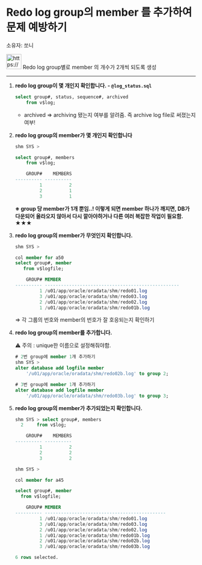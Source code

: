 # Redo log group의 member 를 추가하여 문제 예방하기

소유자: 쏘니

<aside>
<img src="https://www.notion.so/icons/compose_gray.svg" alt="https://www.notion.so/icons/compose_gray.svg" width="40px" /> Redo log group별로 member 의 개수가 2개씩 되도록 생성

</aside>

---

1. **redo log group이 몇 개인지 확인합니다. - `@log_status.sql`**
    
    ```sql
    select group#, status, sequence#, archived
    	from v$log;
    ```
    
    - archived ⇒ archiving 됐는지 여부를 알려줌. 즉 archive log file로 써졌는지 여부!
    

    
2. **redo log group의 member가 몇 개인지 확인합니다**
    
    ```sql
    shm SYS >
    
    select group#, members
    	from v$log;
    
        GROUP#    MEMBERS
    ---------- ----------
             1          2
             2          1
             3          1
    ```
    

    
    **※ group 당 member가 1개 뿐임..! 이렇게 되면 member 하나가 깨지면, DB가 다운되어 올라오지 않아서 다시 깔아야하거나 다른 여러 복잡한 작업이 필요함. ★★★**
    
3. **redo log group의 member가 무엇인지 확인합니다.**
    
    ```sql
    shm SYS > 
    
    col member for a50
    select group#, member
       from v$logfile;
    
        GROUP# MEMBER
    ---------- --------------------------------------------------
             1 /u01/app/oracle/oradata/shm/redo01.log
             3 /u01/app/oracle/oradata/shm/redo03.log
             2 /u01/app/oracle/oradata/shm/redo02.log
             1 /u01/app/oracle/oradata/shm/redo01b.log
    
    ```
    
    ⇒ 각 그룹의 번호와 member의 번호가 잘 호응되는지 확인하기 
    
    
4. **redo log group의 member를 추가합니다.**
    
    ⚠️ 주의 : unique한 이름으로 설정해줘야함. 
    
    ```sql
    # 2번 group에 member 1개 추가하기 
    shm SYS > 
    alter database add logfile member
    	'/u01/app/oracle/oradata/shm/redo02b.log' to group 2;
    
    # 3번 group에 member 1개 추가하기
    alter database add logfile member
    	'/u01/app/oracle/oradata/shm/redo03b.log' to group 3;
    ```
    
    
5. **redo log group의 member가 추가되었는지 확인합니다.**
    
    ```sql
    shm SYS > select group#, members
      2     from v$log;
    
        GROUP#    MEMBERS
    ---------- ----------
             1          2
             2          2
             3          2
    
    shm SYS > 
    
    col member for a45
    
    select group#, member
      from v$logfile;
    
        GROUP# MEMBER
    ---------- ---------------------------------------------
             1 /u01/app/oracle/oradata/shm/redo01.log
             3 /u01/app/oracle/oradata/shm/redo03.log
             2 /u01/app/oracle/oradata/shm/redo02.log
             1 /u01/app/oracle/oradata/shm/redo01b.log
             2 /u01/app/oracle/oradata/shm/redo02b.log
             3 /u01/app/oracle/oradata/shm/redo03b.log
    
    6 rows selected.
    
    ```
